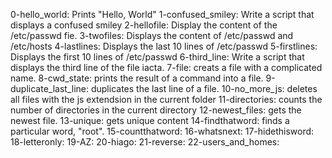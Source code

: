 0-hello_world: Prints "Hello, World"
1-confused_smiley: Write a script that displays a confused smiley
2-hellofile: Display the content of the /etc/passwd fie.
3-twofiles: Displays the content of /etc/passwd and /etc/hosts
4-lastlines: Displays the last 10 lines of /etc/passwd
5-firstlines: Displays the first 10 lines of /etc/passwd
6-third_line: Write a script that displays the third line of the file iacta.
7-file: creats a file with a complicated name.
8-cwd_state: prints the result of a command into a file.
9-duplicate_last_line: duplicates the last line of a file.
10-no_more_js: deletes all files with the js extendsion in the current folder
11-directories: counts the number of directories in the current directory
12-newest_files: gets the newest file.
13-unique: gets unique content
14-findthatword: finds a particular word, "root".
15-countthatword:
16-whatsnext:
17-hidethisword:
18-letteronly:
19-AZ:
20-hiago:
21-reverse:
22-users_and_homes:
